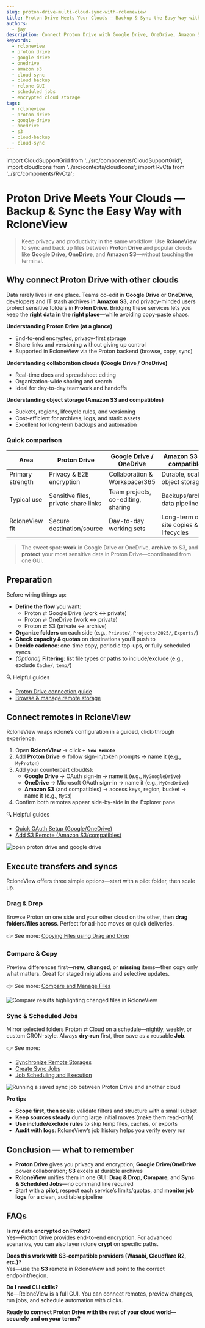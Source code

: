 ```yaml
---
slug: proton-drive-multi-cloud-sync-with-rcloneview
title: Proton Drive Meets Your Clouds — Backup & Sync the Easy Way with RcloneView
authors:
  - jay
description: Connect Proton Drive with Google Drive, OneDrive, Amazon S3 and more—plan, preview, and automate cross-cloud transfers in RcloneView’s GUI, no command line required.
keywords:
  - rcloneview
  - proton drive
  - google drive
  - onedrive
  - amazon s3
  - cloud sync
  - cloud backup
  - rclone GUI
  - scheduled jobs
  - encrypted cloud storage
tags:
  - rcloneview
  - proton-drive
  - google-drive
  - onedrive
  - s3
  - cloud-backup
  - cloud-sync
---
```


import CloudSupportGrid from '../src/components/CloudSupportGrid';
import cloudIcons from '../src/contexts/cloudIcons';
import RvCta from '../src/components/RvCta';

# Proton Drive Meets Your Clouds — Backup & Sync the Easy Way with RcloneView

> Keep privacy and productivity in the same workflow. Use **RcloneView** to sync and back up files between **Proton Drive** and popular clouds like **Google Drive**, **OneDrive**, and **Amazon S3**—without touching the terminal.

## Why connect Proton Drive with other clouds

Data rarely lives in one place. Teams co-edit in **Google Drive** or **OneDrive**, developers and IT stash archives in **Amazon S3**, and privacy-minded users protect sensitive folders in **Proton Drive**. Bridging these services lets you keep the **right data in the right place**—while avoiding copy-paste chaos.
<!-- truncate -->

**Understanding Proton Drive (at a glance)**  
- End-to-end encrypted, privacy-first storage  
- Share links and versioning without giving up control  
- Supported in RcloneView via the Proton backend (browse, copy, sync)

**Understanding collaboration clouds (Google Drive / OneDrive)**  
- Real-time docs and spreadsheet editing  
- Organization-wide sharing and search  
- Ideal for day-to-day teamwork and handoffs

**Understanding object storage (Amazon S3 and compatibles)**  
- Buckets, regions, lifecycle rules, and versioning  
- Cost-efficient for archives, logs, and static assets  
- Excellent for long-term backups and automation

### Quick comparison

| Area | Proton Drive | Google Drive / OneDrive | Amazon S3 (and compatibles) |
|---|---|---|---|
| Primary strength | Privacy & E2E encryption | Collaboration & Workspace/365 | Durable, scalable object storage |
| Typical use | Sensitive files, private share links | Team projects, co-editing, sharing | Backups/archives, data pipelines |
| RcloneView fit | Secure destination/source | Day-to-day working sets | Long-term off-site copies & lifecycles |

> The sweet spot: **work** in Google Drive or OneDrive, **archive** to S3, and **protect** your most sensitive data in Proton Drive—coordinated from one GUI.

<!-- Obsidian note: CTA 컴포넌트 -->
<RvCta imageSrc="/img/rcloneview-preview.png" downloadUrl="https://rcloneview.com/src/download.html" />

## Preparation

Before wiring things up:

- **Define the flow** you want:  
  - Proton ⇄ Google Drive (work ↔ private)  
  - Proton ⇄ OneDrive (work ↔ private)  
  - Proton ⇄ S3 (private ↔ archive)
- **Organize folders** on each side (e.g., `Private/`, `Projects/2025/`, `Exports/`)  
- **Check capacity & quotas** on destinations you’ll push to  
- **Decide cadence**: one-time copy, periodic top-ups, or fully scheduled syncs  
- *(Optional)* **Filtering**: list file types or paths to include/exclude (e.g., exclude `Cache/`, `temp/`)

🔍 Helpful guides  
- [Proton Drive connection guide](/support/howto/remote-storage-connection-settings/proton)  
- [Browse & manage remote storage](/support/howto/rcloneview-basic/browse-and-manage-remote-storage)

## Connect remotes in RcloneView

RcloneView wraps rclone’s configuration in a guided, click-through experience.

1. Open **RcloneView** → click **`+ New Remote`**  
2. Add **Proton Drive** → follow sign-in/token prompts → name it (e.g., `MyProton`)  
3. Add your counterpart cloud(s):  
   - **Google Drive** → OAuth sign-in → name it (e.g., `MyGoogleDrive`)  
   - **OneDrive** → Microsoft OAuth sign-in → name it (e.g., `MyOneDrive`)  
   - **Amazon S3** (and compatibles) → access keys, region, bucket → name it (e.g., `MyS3`)  
4. Confirm both remotes appear side-by-side in the Explorer pane

🔍 Helpful guides  
- [Quick OAuth Setup (Google/OneDrive)](/support/howto/remote-storage-connection-settings/add-oath-online-login#quick-setup-guide)  
- [Add S3 Remote (Amazon S3/compatibles)](/support/howto/remote-storage-connection-settings/s3)

<img src="/support/images/en/blog/open-proton-drive-and-google-drive.png" alt="open proton drive and google drive" class="img-medium img-center" />

## Execute transfers and syncs

RcloneView offers three simple options—start with a pilot folder, then scale up.

### Drag & Drop
Browse Proton on one side and your other cloud on the other, then **drag folders/files across**. Perfect for ad-hoc moves or quick deliveries.  

👉 See more: [Copying Files using Drag and Drop](/support/howto/rcloneview-basic/browse-and-manage-remote-storage#copying-files-using-drag-and-drop)

### Compare & Copy
Preview differences first—**new**, **changed**, or **missing** items—then copy only what matters. Great for staged migrations and selective updates.  

👉 See more: [Compare and Manage Files](/support/howto/rcloneview-basic/compare-folder-contents#compare-results-and-manage-files)

<img src="/support/images/en/howto/rcloneview-basic/compare-display-select.png" alt="Compare results highlighting changed files in RcloneView" class="img-medium img-center" />

### Sync & Scheduled Jobs
Mirror selected folders Proton ⇄ Cloud on a schedule—nightly, weekly, or custom CRON-style. Always **dry-run** first, then save as a reusable **Job**.  

👉 See more:  
- [Synchronize Remote Storages](/support/howto/rcloneview-basic/synchronize-remote-storages)  
- [Create Sync Jobs](/support/howto/rcloneview-basic/create-sync-jobs)  
- [Job Scheduling and Execution](/support/howto/rcloneview-advanced/job-scheduling-and-execution)

<img src="/support/images/en/howto/rcloneview-basic/job-run-click.png" alt="Running a saved sync job between Proton Drive and another cloud" class="img-medium img-center" />

**Pro tips**  
- **Scope first, then scale**: validate filters and structure with a small subset  
- **Keep sources steady** during large initial moves (make them read-only)  
- **Use include/exclude rules** to skip temp files, caches, or exports  
- **Audit with logs**: RcloneView’s job history helps you verify every run

## Conclusion — what to remember

- **Proton Drive** gives you privacy and encryption; **Google Drive/OneDrive** power collaboration; **S3** excels at durable archives  
- **RcloneView** unifies them in one GUI: **Drag & Drop**, **Compare**, and **Sync & Scheduled Jobs**—no command line required  
- Start with a **pilot**, respect each service’s limits/quotas, and **monitor job logs** for a clean, auditable pipeline

## FAQs

**Is my data encrypted on Proton?**  
Yes—Proton Drive provides end-to-end encryption. For advanced scenarios, you can also layer rclone **crypt** on specific paths.

**Does this work with S3-compatible providers (Wasabi, Cloudflare R2, etc.)?**  
Yes—use the **S3** remote in RcloneView and point to the correct endpoint/region.

**Do I need CLI skills?**  
No—RcloneView is a full GUI. You can connect remotes, preview changes, run jobs, and schedule automation with clicks.

**Ready to connect Proton Drive with the rest of your cloud world—securely and on your terms?**  

<CloudSupportGrid />